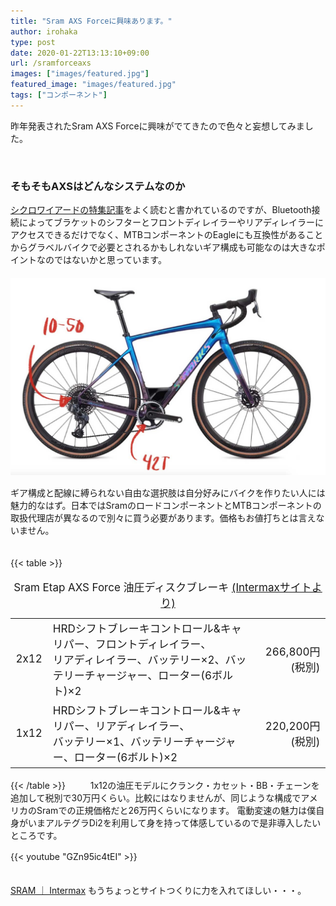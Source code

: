 ```yaml
---
title: "Sram AXS Forceに興味あります。"
author: irohaka
type: post
date: 2020-01-22T13:13:10+09:00
url: /sramforceaxs
images: ["images/featured.jpg"]
featured_image: "images/featured.jpg"
tags: ["コンポーネント"]
---
```


昨年発表されたSram AXS Forceに興味がでてきたので色々と妄想してみました。
<!--more-->
<br>

### そもそもAXSはどんなシステムなのか

[シクロワイアードの特集記事](https://www.cyclowired.jp/microsite/node/287363)をよく読むと書かれているのですが、Bluetooth接続によってブラケットのシフターとフロントディレイラーやリアディレイラーにアクセスできるだけでなく、MTBコンポーネントのEagleにも互換性があることからグラベルバイクで必要とされるかもしれないギア構成も可能なのは大きなポイントなのではないかと思っています。  
　  
![こういう構成も可能](images/2020-sramaxsforce01.jpg)
　　  

ギア構成と配線に縛られない自由な選択肢は自分好みにバイクを作りたい人には魅力的なはず。日本ではSramのロードコンポーネントとMTBコンポーネントの取扱代理店が異なるので別々に買う必要があります。価格もお値打ちとは言えないません。  
　  

{{< table >}}
<table style="font-size:17px;"><caption >
Sram Etap AXS Force  油圧ディスクブレーキ <a href="http://www.intermax.co.jp/products/sram/etap_axs.html" target="blank" >(Intermaxサイトより)</a>
</caption>
  <tr><td>2x12</td><td>HRDシフトブレーキコントロール&キャリパー、フロントディレイラー、<br>リアディレイラー、バッテリー×2、バッテリーチャージャー、ローター(6ボルト)×2</td><td style="text-align:right">266,800円(税別)</td></tr>
  <tr><td>1x12</td><td>HRDシフトブレーキコントロール&キャリパー、リアディレイラー、<br>バッテリー×1、バッテリーチャージャー、ローター(6ボルト)×2</td><td style="text-align:right">220,200円(税別)</td></tr>
</table>
{{< /table >}} 
　  
　  
1x12の油圧モデルにクランク・カセット・BB・チェーンを追加して税別で30万円くらい。比較にはなりませんが、同じような構成でアメリカのSramでの正規価格だと26万円くらいになります。  
電動変速の魅力は僕自身がいまアルテグラDi2を利用して身を持って体感しているので是非導入したいところです。  
　  



{{< youtube "GZn95ic4tEI" >}}
　　  
　  

[SRAM ｜ Intermax](http://www.intermax.co.jp/products/sram/index.html)
もうちょっとサイトつくりに力を入れてほしい・・・。